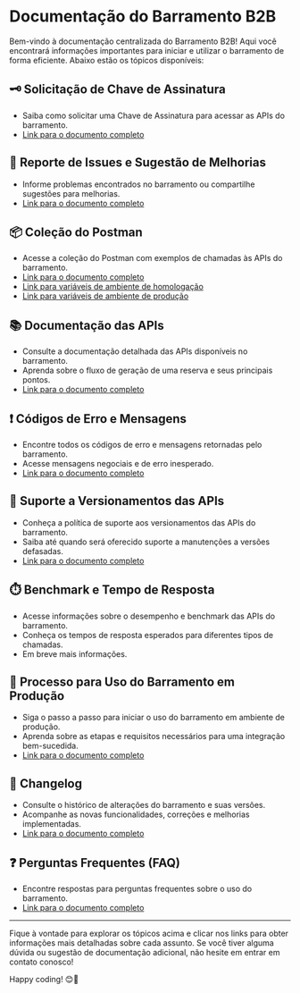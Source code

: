 # Documentação do Barramento B2B

Bem-vindo à documentação centralizada do Barramento B2B!
Aqui você encontrará informações importantes para iniciar e utilizar o barramento de forma eficiente. Abaixo estão os tópicos disponíveis:

## 🗝️ Solicitação de Chave de Assinatura

- Saiba como solicitar uma Chave de Assinatura para acessar as APIs do barramento.
- [Link para o documento completo](/docs/pt-br/subscription-key/readme.md)

## 🐞 Reporte de Issues e Sugestão de Melhorias

- Informe problemas encontrados no barramento ou compartilhe sugestões para melhorias.
- [Link para o documento completo](/docs/pt-br/issues-template/readme.md)

## 📦 Coleção do Postman

- Acesse a coleção do Postman com exemplos de chamadas às APIs do barramento.
- [Link para o documento completo](/postman/middleware_b2b-release_golive.postman_collection.json)
- [Link para variáveis de ambiente de homologação](/postman/env-stg.postman_environment.json)
- [Link para variáveis de ambiente de produção](/postman/env-prd.postman_environment.json)

## 📚 Documentação das APIs

- Consulte a documentação detalhada das APIs disponíveis no barramento.
- Aprenda sobre o fluxo de geração de uma reserva e seus principais pontos.
- [Link para o documento completo](/docs/pt-br/apis-doc/readme.md)

## ❗️ Códigos de Erro e Mensagens

- Encontre todos os códigos de erro e mensagens retornadas pelo barramento.
- Acesse mensagens negociais e de erro inesperado.
- [Link para o documento completo](/docs/pt-br/apis-doc/errors-code.md)

## 🔄 Suporte a Versionamentos das APIs

- Conheça a política de suporte aos versionamentos das APIs do barramento.
- Saiba até quando será oferecido suporte a manutenções a versões defasadas.
- [Link para o documento completo](/docs/pt-br/support-apis/readme.md)

## ⏱️ Benchmark e Tempo de Resposta

- Acesse informações sobre o desempenho e benchmark das APIs do barramento.
- Conheça os tempos de resposta esperados para diferentes tipos de chamadas.
- Em breve mais informações.

## 🚀 Processo para Uso do Barramento em Produção

- Siga o passo a passo para iniciar o uso do barramento em ambiente de produção.
- Aprenda sobre as etapas e requisitos necessários para uma integração bem-sucedida.
- [Link para o documento completo](/docs/pt-br/processo-inicio-producao/readme.md)

## 📝 Changelog

- Consulte o histórico de alterações do barramento e suas versões.
- Acompanhe as novas funcionalidades, correções e melhorias implementadas.
- [Link para o documento completo](/docs/pt-br/change-log/readme.md)

## ❓ Perguntas Frequentes (FAQ)

- Encontre respostas para perguntas frequentes sobre o uso do barramento.
- [Link para o documento completo](/docs/pt-br/faq/readme.md)

---

Fique à vontade para explorar os tópicos acima e clicar nos links para obter informações mais detalhadas sobre cada assunto. Se você tiver alguma dúvida ou sugestão de documentação adicional, não hesite em entrar em contato conosco!

Happy coding! 😊🚀